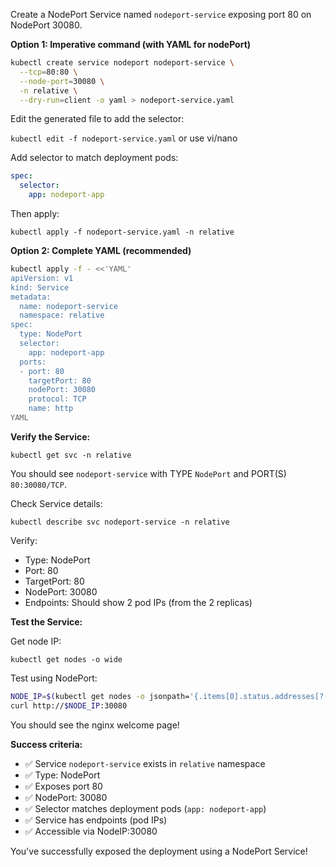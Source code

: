 Create a NodePort Service named `nodeport-service` exposing port 80 on NodePort 30080.

**Option 1: Imperative command (with YAML for nodePort)**

```bash
kubectl create service nodeport nodeport-service \
  --tcp=80:80 \
  --node-port=30080 \
  -n relative \
  --dry-run=client -o yaml > nodeport-service.yaml
```

Edit the generated file to add the selector:

`kubectl edit -f nodeport-service.yaml` or use vi/nano

Add selector to match deployment pods:
```yaml
spec:
  selector:
    app: nodeport-app
```

Then apply:

`kubectl apply -f nodeport-service.yaml -n relative`

**Option 2: Complete YAML (recommended)**

```bash
kubectl apply -f - <<'YAML'
apiVersion: v1
kind: Service
metadata:
  name: nodeport-service
  namespace: relative
spec:
  type: NodePort
  selector:
    app: nodeport-app
  ports:
  - port: 80
    targetPort: 80
    nodePort: 30080
    protocol: TCP
    name: http
YAML
```

**Verify the Service:**

`kubectl get svc -n relative`

You should see `nodeport-service` with TYPE `NodePort` and PORT(S) `80:30080/TCP`.

Check Service details:

`kubectl describe svc nodeport-service -n relative`

Verify:
- Type: NodePort
- Port: 80
- TargetPort: 80
- NodePort: 30080
- Endpoints: Should show 2 pod IPs (from the 2 replicas)

**Test the Service:**

Get node IP:

`kubectl get nodes -o wide`

Test using NodePort:

```bash
NODE_IP=$(kubectl get nodes -o jsonpath='{.items[0].status.addresses[?(@.type=="InternalIP")].address}')
curl http://$NODE_IP:30080
```

You should see the nginx welcome page!

**Success criteria:**
- ✅ Service `nodeport-service` exists in `relative` namespace
- ✅ Type: NodePort
- ✅ Exposes port 80
- ✅ NodePort: 30080
- ✅ Selector matches deployment pods (`app: nodeport-app`)
- ✅ Service has endpoints (pod IPs)
- ✅ Accessible via NodeIP:30080

You've successfully exposed the deployment using a NodePort Service!
